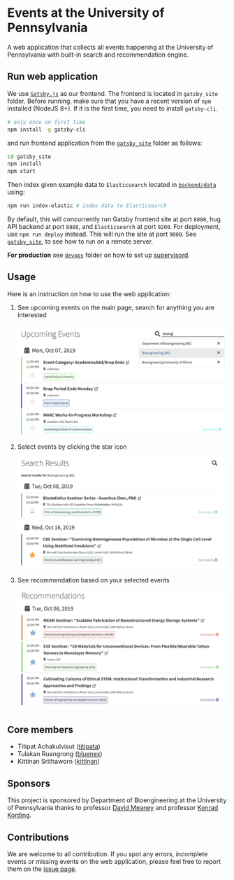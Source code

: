 # Events at the University of Pennsylvania

A web application that collects all events happening at the University of Pennsylvania with built-in search and recommendation engine.

## Run web application

We use [`Gatsby.js`](https://www.gatsbyjs.org/) as our frontend. The frontend is located in `gatsby_site` folder. Before running, make sure that you have a recent version of `npm` installed (NodeJS 8+). If it is the first time, you need to install `gatsby-cli`.

```sh
# only once on first time
npm install -g gatsby-cli
```

and run frontend application from the [`gatsby_site`](https://github.com/titipata/penn-events-calendar/tree/master/gatsby_site) folder as follows:

```sh
cd gatsby_site
npm install
npm start
```

Then index given example data to `Elasticsearch` located in [`backend/data`](https://github.com/titipata/penn-events-calendar/tree/master/backend/data) using:

```sh
npm run index-elastic # index data to Elasticsearch
```

By default, this will concurrently run Gatsby frontend site at port `8000`, hug API backend at port `8888`, and `Elasticsearch` at port `9200`. For deployment, use `npm run deploy` instead. This will run the site at port `9000`. See [`gatsby_site`](https://github.com/titipata/penn-events-calendar/tree/master/gatsby_site#running-on-remote-server), to see how to run on a remote server.

**For production** see [`devops`](https://github.com/titipata/penn-events-calendar/tree/master/devops) folder on how to set up [supervisord](http://supervisord.org).

## Usage

Here is an instruction on how to use the web application:

1. See upcoming events on the main page, search for anything you are interested

    ![upcoming-search.png](images/upcoming-search.png)

2. Select events by clicking the star icon

    ![images/search-result.png](images/search-result.png)

3. See recommendation based on your selected events

    ![images/recommendation.png](images/recommendation.png)

## Core members

- Titipat Achakulvisut ([titipata](https://github.com/titipata))
- Tulakan Ruangrong ([bluenex](https://github.com/bluenex))
- Kittinan Srithaworn ([kittinan](https://github.com/kittinan))

## Sponsors

This project is sponsored by Department of Bioengineering at the University of Pennsylvania thanks to professor [David Meaney](https://www.seas.upenn.edu/directory/profile.php?ID=64) and professor [Konrad Kording](http://kordinglab.com).

## Contributions

We are welcome to all contribution. If you spot any errors, incomplete events or missing events on the web application, please feel free to report them on the [issue page](https://github.com/titipata/penn-events-calendar/issues).
